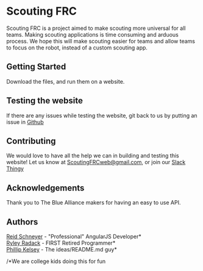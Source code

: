 # Scouting FRC
Scouting FRC is a project aimed to make scouting more universal for all teams. 
Making scouting applications is time consuming and arduous process. We hope this
will make scouting easier for teams and allow teams to focus on the robot,
instead of a custom scouting app.

## Getting Started
Download the files, and run them on a website.

## Testing the website
If there are any issues while testing the website, git back to us by putting an
issue in [Github](https://github.com/RSchneyer/scoutingfrc/issues)

## Contributing
We would love to have all the help we can in building and testing this website!
Let us know at [ScoutingFRCweb@gmail.com](mailto:ScoutingFRCWeb@gmail.com), or join our [Slack Thingy](https://join.slack.com/t/scoutingfrc/shared_invite/enQtMjk0NjUwNTQyMjkzLTNjY2Q4ZDM1MWI3ZWViMzhmM2FkZTlhOGE1OWE0OGFkZWJmNWQ4NzRlOWE1MGU5YjY5YWYxMzk0NGNjODdjZTg)

## Acknowledgements
Thank you to The Blue Alliance makers for having an easy to use API.

## Authors
[Reid Schneyer](https://www.linkedin.com/in/reid-s-532023121/) - "Professional" AngularJS Developer*  
[Ryley Radack](https://www.linkedin.com/in/ryley-radack-381a2a147/) - FIRST Retired Programmer*  
[Phillip Kelsey](https://www.linkedin.com/in/phillip-kelsey-112a0a147/) - The ideas/README.md guy*

/*We are college kids doing this for fun

